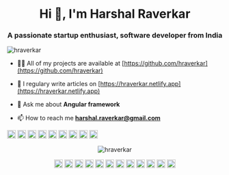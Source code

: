 <h1 align="center">Hi 👋, I'm Harshal Raverkar</h1>
<h3 align="center">A passionate startup enthusiast, software developer from India</h3>
<p align="left"> <img src="https://komarev.com/ghpvc/?username=hraverkar" alt="hraverkar" /> </p>

- 👨‍💻 All of my projects are available at [https://github.com/hraverkar](https://github.com/hraverkar)

- 📝 I regulary write articles on [https://hraverkar.netlify.app](https://hraverkar.netlify.app)

- 💬 Ask me about **Angular framework**

- 📫 How to reach me **harshal.raverkar@gmail.com**

<p align="left"><img src="https://www.flaticon.com/svg/vstatic/svg/423/423068.svg?token=exp=1615704008~hmac=bf118e36f918a21f40576765200f8918" alt="csharp" width="20" height="20"/> <img src="https://www.flaticon.com/svg/vstatic/svg/919/919853.svg?token=exp=1615704065~hmac=0ce62b4b2a145786d3592961166494a5" alt="docker" width="20" height="20"/> <img src="https://konpa.github.io/devicon/devicon.git/icons/dot-net/dot-net-original-wordmark.svg" alt="dotnet" width="20" height="20"/> <img src="https://www.flaticon.com/svg/vstatic/svg/919/919828.svg?token=exp=1615704183~hmac=b5f6362f44eee231e34d952de8b90d11" alt="javascript" width="20" height="20"/> <img src="https://konpa.github.io/devicon/devicon.git/icons/typescript/typescript-original.svg" alt="typescript" width="20" height="20"/> <img src="https://konpa.github.io/devicon/devicon.git/icons/mongodb/mongodb-original-wordmark.svg" alt="mongodb" width="20" height="20"/> <img src="https://konpa.github.io/devicon/devicon.git/icons/postgresql/postgresql-original-wordmark.svg" alt="postgresql" width="20" height="20"/> <img src="https://konpa.github.io/devicon/devicon.git/icons/nodejs/nodejs-original-wordmark.svg" alt="nodejs" width="20" height="20"/> <img src="https://konpa.github.io/devicon/devicon.git/icons/nginx/nginx-original.svg" alt="nginx" width="20" height="20"/></p><p align="center"> <img src="https://github-readme-stats.vercel.app/api?username=hraverkar&show_icons=true" alt="hraverkar" /> </p>

<p align="center">
<a href="https://medium.com/@hraverkar" target="blank"><img align="center" src="https://cdn.jsdelivr.net/npm/simple-icons@3.0.1/icons/medium.svg" alt="hraverkar" height="20" width="20" /></a>
<a href="https://dev.to/hraverkar" target="blank"><img align="center" src="https://cdn.jsdelivr.net/npm/simple-icons@3.0.1/icons/dev-dot-to.svg" alt="hraverkar" height="20" width="20" /></a>
<a href="https://twitter.com/hraverkar" target="blank"><img align="center" src="https://cdn.jsdelivr.net/npm/simple-icons@3.0.1/icons/twitter.svg" alt="hraverkar" height="20" width="20" /></a>
<a href="https://linkedin.com/in/hraverkar" target="blank"><img align="center" src="https://cdn.jsdelivr.net/npm/simple-icons@3.0.1/icons/linkedin.svg" alt="hraverkar" height="20" width="20" /></a>
<a href="https://stackoverflow.com/users/2635445/harshal" target="blank"><img align="center" src="https://cdn.jsdelivr.net/npm/simple-icons@3.0.1/icons/stackoverflow.svg" alt="2635445/harshal" height="20" width="20" /></a>
<a href="https://codesandbox.com/hraverkar" target="blank"><img align="center" src="https://cdn.jsdelivr.net/npm/simple-icons@3.0.1/icons/codesandbox.svg" alt="hraverkar" height="20" width="20" /></a>
<a href="https://kaggle.com/hraverkar" target="blank"><img align="center" src="https://cdn.jsdelivr.net/npm/simple-icons@3.0.1/icons/kaggle.svg" alt="hraverkar" height="20" width="20" /></a>
<a href="https://fb.com/hraverkar" target="blank"><img align="center" src="https://cdn.jsdelivr.net/npm/simple-icons@3.0.1/icons/facebook.svg" alt="hraverkar" height="20" width="20" /></a>
<a href="https://instagram.com/i.am_harshal" target="blank"><img align="center" src="https://cdn.jsdelivr.net/npm/simple-icons@3.0.1/icons/instagram.svg" alt="hraverkar" height="20" width="20" /></a> 
<a href="https://paypal.me/hraverkar" target="blank"><img align="center" src="https://cdn.jsdelivr.net/npm/simple-icons@3.0.1/icons/paypal.svg" alt="hraverkar" height="20" width="20" /></a>
<a href="https://www.patreon.com/hraverkar/creators" target="blank"><img align="center" src="https://cdn.jsdelivr.net/npm/simple-icons@3.0.1/icons/patreon.svg" alt="hraverkar" height="20" width="20" /></a>
  <a href="https://www.buymeacoffee.com/hraverkar" target="blank"><img align="center" src="https://cdn.jsdelivr.net/npm/simple-icons@3.0.1/icons/buymeacoffee.svg" alt="hraverkar" height="20" width="20" /></a>
</p>
